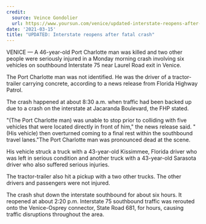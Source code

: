 ```yaml
---
credit:
  source: Veince Gondolier
  url: https://www.yoursun.com/venice/updated-interstate-reopens-after-fatal-crash/article_1f67bdaa-b178-11ea-837d-db0339f90188.html
date: '2021-03-15'
title: "UPDATED: Interstate reopens after fatal crash"
---
```

VENICE — A 46-year-old Port Charlotte man was killed and two other people were seriously injured in a Monday morning crash involving six vehicles on southbound Interstate 75 near Laurel Road exit in Venice.

The Port Charlotte man was not identified. He was the driver of a tractor-trailer carrying concrete, according to a news release from Florida Highway Patrol.

The crash happened at about 8:30 a.m. when traffic had been backed up due to a crash on the interstate at Jacaranda Boulevard, the FHP stated.

"(The Port Charlotte man) was unable to stop prior to colliding with five vehicles that were located directly in front of him," the news release said. "(His vehicle) then overturned coming to a final rest within the southbound travel lanes."The Port Charlotte man was pronounced dead at the scene.

His vehicle struck a truck with a 43-year-old Kissimmee, Florida driver who was left in serious condition and another truck with a 43-year-old Sarasota driver who also suffered serious injuries.

The tractor-trailer also hit a pickup with a two other trucks. The other drivers and passengers were not injured.

The crash shut down the interstate southbound for about six hours. It reopened at about 2:20 p.m. Interstate 75 southbound traffic was rerouted onto the Venice-Osprey connector, State Road 681, for hours, causing traffic disruptions throughout the area.
